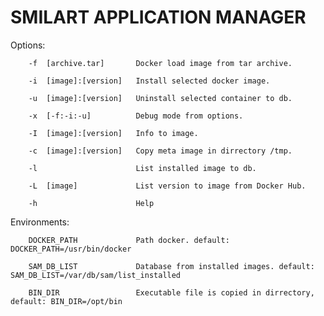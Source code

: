 # SMILART APPLICATION MANAGER #

Options:

        -f  [archive.tar]       Docker load image from tar archive.

        -i  [image]:[version]   Install selected docker image.

        -u  [image]:[version]   Uninstall selected container to db.

        -x  [-f:-i:-u]          Debug mode from options.

        -I  [image]:[version]   Info to image.
	
        -c  [image]:[version]   Copy meta image in dirrectory /tmp.

        -l                      List installed image to db.

        -L  [image]             List version to image from Docker Hub.

        -h                      Help

Environments:

        DOCKER_PATH             Path docker. default: DOCKER_PATH=/usr/bin/docker

        SAM_DB_LIST             Database from installed images. default: SAM_DB_LIST=/var/db/sam/list_installed

        BIN_DIR                 Executable file is copied in dirrectory, default: BIN_DIR=/opt/bin
